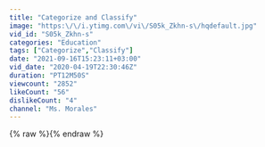 ```yaml
---
title: "Categorize and Classify"
image: "https:\/\/i.ytimg.com\/vi\/S05k_Zkhn-s\/hqdefault.jpg"
vid_id: "S05k_Zkhn-s"
categories: "Education"
tags: ["Categorize","Classify"]
date: "2021-09-16T15:23:11+03:00"
vid_date: "2020-04-19T22:30:46Z"
duration: "PT12M50S"
viewcount: "2852"
likeCount: "56"
dislikeCount: "4"
channel: "Ms. Morales"
---
```

{% raw %}{% endraw %}

